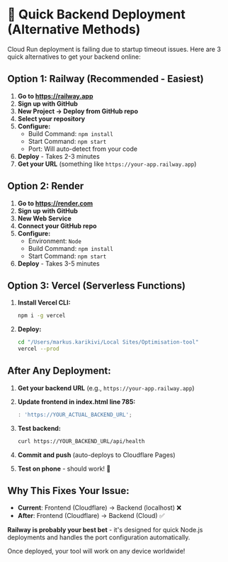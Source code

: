 # 🚀 Quick Backend Deployment (Alternative Methods)

Cloud Run deployment is failing due to startup timeout issues. Here are 3 quick alternatives to get your backend online:

## Option 1: Railway (Recommended - Easiest)

1. **Go to https://railway.app**
2. **Sign up with GitHub**
3. **New Project → Deploy from GitHub repo**
4. **Select your repository**
5. **Configure:**
   - Build Command: `npm install`
   - Start Command: `npm start`
   - Port: Will auto-detect from your code
6. **Deploy** - Takes 2-3 minutes
7. **Get your URL** (something like `https://your-app.railway.app`)

## Option 2: Render

1. **Go to https://render.com**
2. **Sign up with GitHub**
3. **New Web Service**
4. **Connect your GitHub repo**
5. **Configure:**
   - Environment: `Node`
   - Build Command: `npm install`
   - Start Command: `npm start`
6. **Deploy** - Takes 3-5 minutes

## Option 3: Vercel (Serverless Functions)

1. **Install Vercel CLI:**
   ```bash
   npm i -g vercel
   ```

2. **Deploy:**
   ```bash
   cd "/Users/markus.karikivi/Local Sites/Optimisation-tool"
   vercel --prod
   ```

## After Any Deployment:

1. **Get your backend URL** (e.g., `https://your-app.railway.app`)

2. **Update frontend in index.html line 785:**
   ```javascript
   : 'https://YOUR_ACTUAL_BACKEND_URL';
   ```

3. **Test backend:**
   ```bash
   curl https://YOUR_BACKEND_URL/api/health
   ```

4. **Commit and push** (auto-deploys to Cloudflare Pages)

5. **Test on phone** - should work! 🎉

## Why This Fixes Your Issue:

- **Current**: Frontend (Cloudflare) → Backend (localhost) ❌
- **After**: Frontend (Cloudflare) → Backend (Cloud) ✅

**Railway is probably your best bet** - it's designed for quick Node.js deployments and handles the port configuration automatically.

Once deployed, your tool will work on any device worldwide!